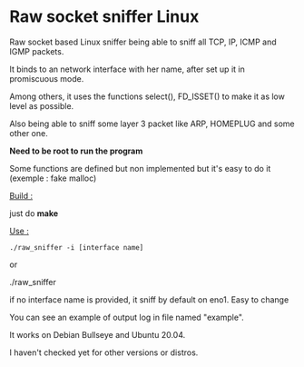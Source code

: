 # Raw socket sniffer Linux

Raw socket based Linux sniffer being able to sniff all TCP, IP, ICMP and IGMP packets.

It binds to an network interface with her name, after set up it in promiscuous mode.

Among others, it uses the functions select(), FD_ISSET() to make it as low level as possible.

Also being able to sniff some layer 3 packet like ARP, HOMEPLUG and some other one.

**Need to be root to run the program**

Some functions are defined but non implemented but it's easy to do it (exemple : fake malloc)

<ins>Build :</ins>

just do **make**

<ins>Use :</ins>

`./raw_sniffer -i [interface name]`

or

./raw_sniffer

if no interface name is provided, it sniff by default on eno1. Easy to change

You can see an example of output log in file named "example".

It works on Debian Bullseye and Ubuntu 20.04.

I haven't checked yet for other versions or distros.
